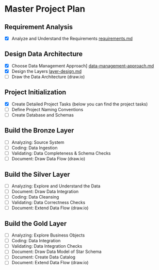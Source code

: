 # Master Project Plan
## Requirement Analysis
- [X] Analyze and Understand the Requirements
[requirements.md](https://github.com/mhmttml/sql-data-warehouse-medallion-architecture/blob/main/project-plan/requirements.md)
## Design Data Architecture
- [X] Choose Data Management Approach]
[data-management-approach.md](https://github.com/mhmttml/sql-data-warehouse-medallion-architecture/blob/main/project-plan/data-management-approach)
- [X] Design the Layers [layer-design.md](https://github.com/mhmttml/sql-data-warehouse-medallion-architecture/blob/main/project-plan/layer-design.md)
- [ ] Draw the Data Architecture (draw.io)
## Project Initialization
- [X] Create Detailed Project Tasks (below you can find the project tasks)
- [ ] Define Project Naming Conventions
- [ ] Create Database and Schemas
## Build the Bronze Layer
- [ ] Analyzing: Source System
- [ ] Coding: Data Ingestion
- [ ] Validating: Data Completeness & Schema Checks
- [ ] Document: Draw Data Flow (draw.io)
## Build the Silver Layer
- [ ] Analyzing: Explore and Understand the Data
- [ ] Document: Draw Data Integration
- [ ] Coding: Data Cleansing
- [ ] Validating: Data Correctness Checks
- [ ] Document: Extend Data Flow (draw.io)
## Build the Gold Layer
- [ ] Analyzing: Explore Business Objects
- [ ] Coding: Data Integration
- [ ] Validating: Data Integration Checks
- [ ] Document: Draw Data Model of Star Schema
- [ ] Document: Create Data Catalog
- [ ] Document: Extend Data Flow (draw.io)
